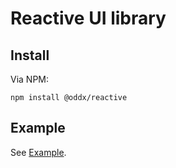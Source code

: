 # Reactive UI library

## Install

Via NPM:

```
npm install @oddx/reactive
```

## Example

See [Example](https://github.com/oddx-team/reactive/tree/master/example).